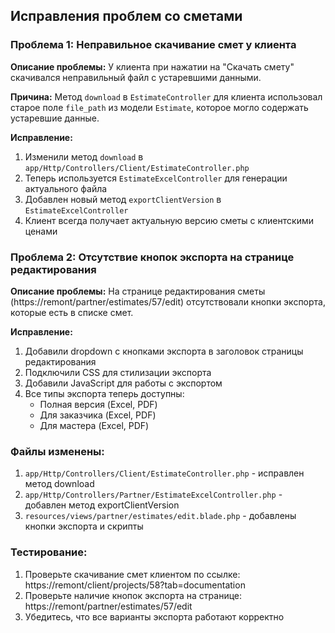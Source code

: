 ## Исправления проблем со сметами

### Проблема 1: Неправильное скачивание смет у клиента

**Описание проблемы:**
У клиента при нажатии на "Скачать смету" скачивался неправильный файл с устаревшими данными.

**Причина:**
Метод `download` в `EstimateController` для клиента использовал старое поле `file_path` из модели `Estimate`, которое могло содержать устаревшие данные.

**Исправление:**
1. Изменили метод `download` в `app/Http/Controllers/Client/EstimateController.php`
2. Теперь используется `EstimateExcelController` для генерации актуального файла
3. Добавлен новый метод `exportClientVersion` в `EstimateExcelController`
4. Клиент всегда получает актуальную версию сметы с клиентскими ценами

### Проблема 2: Отсутствие кнопок экспорта на странице редактирования

**Описание проблемы:**
На странице редактирования сметы (https://remont/partner/estimates/57/edit) отсутствовали кнопки экспорта, которые есть в списке смет.

**Исправление:**
1. Добавили dropdown с кнопками экспорта в заголовок страницы редактирования
2. Подключили CSS для стилизации экспорта
3. Добавили JavaScript для работы с экспортом
4. Все типы экспорта теперь доступны:
   - Полная версия (Excel, PDF)
   - Для заказчика (Excel, PDF)
   - Для мастера (Excel, PDF)

### Файлы изменены:

1. `app/Http/Controllers/Client/EstimateController.php` - исправлен метод download
2. `app/Http/Controllers/Partner/EstimateExcelController.php` - добавлен метод exportClientVersion
3. `resources/views/partner/estimates/edit.blade.php` - добавлены кнопки экспорта и скрипты

### Тестирование:

1. Проверьте скачивание смет клиентом по ссылке: https://remont/client/projects/58?tab=documentation
2. Проверьте наличие кнопок экспорта на странице: https://remont/partner/estimates/57/edit
3. Убедитесь, что все варианты экспорта работают корректно
